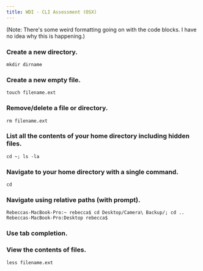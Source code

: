 ```yaml
---
title: WDI - CLI Assessment (OSX)
---
```


(Note: There's some weird formatting going on with the code blocks. I have no idea why this is happening.)

### Create a new directory.

	mkdir dirname

### Create a new empty file.

	touch filename.ext

### Remove/delete a file or directory.

	rm filename.ext

### List all the contents of your home directory including hidden files.

	cd ~; ls -la

### Navigate to your home directory with a single command.

	cd

### Navigate using relative paths (with prompt).

	Rebeccas-MacBook-Pro:~ rebecca$ cd Desktop/Camera\ Backup/; cd ..
	Rebeccas-MacBook-Pro:Desktop rebecca$

### Use tab completion.

### View the contents of files.

	less filename.ext